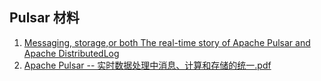 ## Pulsar 材料

1. [Messaging, storage,or both The real-time story of Apache Pulsar and Apache DistributedLog](https://cdn.oreillystatic.com/en/assets/1/event/261/Messaging%2C%20storage%2C%20or%20both_%20The%20real-time%20story%20of%20Pulsar%20and%20Apache%20DistributedLog%20Presentation.pdf)
2. [Apache Pulsar -- 实时数据处理中消息、计算和存储的统一.pdf](https://github.com/thinkpiggy/qcon2018ppt/blob/master/Apache%20Pulsar%20--%20%E5%AE%9E%E6%97%B6%E6%95%B0%E6%8D%AE%E5%A4%84%E7%90%86%E4%B8%AD%E6%B6%88%E6%81%AF%E3%80%81%E8%AE%A1%E7%AE%97%E5%92%8C%E5%AD%98%E5%82%A8%E7%9A%84%E7%BB%9F%E4%B8%80.pdf)
